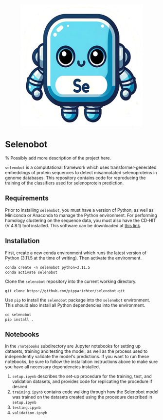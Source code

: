 <p align="center">
<img src="./mascot.png" width="400" height="400">
</p>

# Selenobot

% Possibly add more description of the project here. 

`selenobot` is a computational framework which uses transformer-generated embeddings of protein sequences to detect misannotated selenoproteins in genome databases. This repository contains code for reproducing the training of the classifiers used for selenoprotein prediction.

## Requirements

Prior to installing `selenobot`, you must have a version of Python, as well as Miniconda or Anaconda to manage the Python environment. For performing homology clustering on the sequence data, you must also have the CD-HIT (V 4.8.1) tool installed. This software can be downloaded at [this link](https://sites.google.com/view/cd-hit). 

## Installation

First, create a new conda environment which runs the latest version of Python (3.11.5 at the time of writing). Then activate the environment. 
```
conda create -n selenobot python=3.11.5
conda activate selenobot
```
Clone the `selenobot` repository into the current working directory. 
```
git clone https://github.com/pipparichter/selenobot.git
```
Use `pip` to install the `selenobot` package into the `selenobot` environment. This should also install all Python dependencies into the environment.  
```
cd selenobot 
pip install . 
```

## Notebooks

In the `/notebooks` subdirectory are Jupyter notebooks for setting up datasets, training and testing the model, as well as the process used to independently validate the model's predictions. If you want to run these notebooks, be sure to follow the installation instructions above to make sure you have all necessary dependencies installed.

1. `setup.ipynb` describes the set-up procedure for the training, test, and validation datasets, and provides code for replicating the procedure if desired. 
2. `training.ipynb` contains code walking through how the Selenobot model was trained on the datasets created using the procedure described in `setup.ipynb`
3. `testing.ipynb`
4. `validation.ipnyb`




